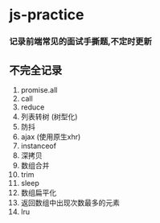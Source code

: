 # js-practice

### 记录前端常见的面试手撕题,不定时更新

## 不完全记录

1. promise.all
2. call
3. reduce
4. 列表转树 (树型化)
5. 防抖
6. ajax (使用原生xhr)
7. instanceof
8. 深拷贝
9. 数组合并
10. trim
11. sleep
12. 数组扁平化
13. 返回数组中出现次数最多的元素
14. lru
